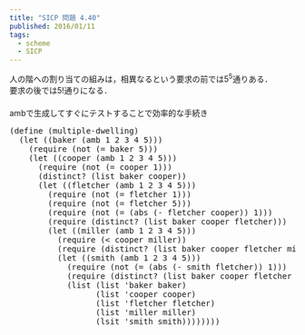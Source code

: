 ```yaml
---
title: "SICP 問題 4.40"
published: 2016/01/11
tags:
  - scheme
  - SICP
---
```


<p>人の階への割り当ての組みは，相異なるという要求の前では5<sup>5</sup>通りある．  <br/>
要求の後では5!通りになる．  <br/>
　<br/>
ambで生成してすぐにテストすることで効率的な手続き</p>

<pre class="code lang-scheme" data-lang="scheme" data-unlink><span class="synSpecial">(</span><span class="synStatement">define</span> <span class="synSpecial">(</span>multiple-dwelling<span class="synSpecial">)</span>
  <span class="synSpecial">(</span><span class="synStatement">let</span> <span class="synSpecial">((</span>baker <span class="synSpecial">(</span>amb <span class="synConstant">1</span> <span class="synConstant">2</span> <span class="synConstant">3</span> <span class="synConstant">4</span> <span class="synConstant">5</span><span class="synSpecial">)))</span>
    <span class="synSpecial">(</span>require <span class="synSpecial">(</span><span class="synIdentifier">not</span> <span class="synSpecial">(</span><span class="synIdentifier">=</span> baker <span class="synConstant">5</span><span class="synSpecial">)))</span>
    <span class="synSpecial">(</span><span class="synStatement">let</span> <span class="synSpecial">((</span>cooper <span class="synSpecial">(</span>amb <span class="synConstant">1</span> <span class="synConstant">2</span> <span class="synConstant">3</span> <span class="synConstant">4</span> <span class="synConstant">5</span><span class="synSpecial">)))</span>
      <span class="synSpecial">(</span>require <span class="synSpecial">(</span><span class="synIdentifier">not</span> <span class="synSpecial">(</span><span class="synIdentifier">=</span> cooper <span class="synConstant">1</span><span class="synSpecial">)))</span>
      <span class="synSpecial">(</span>distinct? <span class="synSpecial">(</span><span class="synIdentifier">list</span> baker cooper<span class="synSpecial">))</span>
      <span class="synSpecial">(</span><span class="synStatement">let</span> <span class="synSpecial">((</span>fletcher <span class="synSpecial">(</span>amb <span class="synConstant">1</span> <span class="synConstant">2</span> <span class="synConstant">3</span> <span class="synConstant">4</span> <span class="synConstant">5</span><span class="synSpecial">)))</span>
        <span class="synSpecial">(</span>require <span class="synSpecial">(</span><span class="synIdentifier">not</span> <span class="synSpecial">(</span><span class="synIdentifier">=</span> fletcher <span class="synConstant">1</span><span class="synSpecial">)))</span>
        <span class="synSpecial">(</span>require <span class="synSpecial">(</span><span class="synIdentifier">not</span> <span class="synSpecial">(</span><span class="synIdentifier">=</span> fletcher <span class="synConstant">5</span><span class="synSpecial">)))</span>
        <span class="synSpecial">(</span>require <span class="synSpecial">(</span><span class="synIdentifier">not</span> <span class="synSpecial">(</span><span class="synIdentifier">=</span> <span class="synSpecial">(</span><span class="synIdentifier">abs</span> <span class="synSpecial">(</span><span class="synIdentifier">-</span> fletcher cooper<span class="synSpecial">))</span> <span class="synConstant">1</span><span class="synSpecial">)))</span>
        <span class="synSpecial">(</span>require <span class="synSpecial">(</span>distinct? <span class="synSpecial">(</span><span class="synIdentifier">list</span> baker cooper fletcher<span class="synSpecial">)))</span>
        <span class="synSpecial">(</span><span class="synStatement">let</span> <span class="synSpecial">((</span>miller <span class="synSpecial">(</span>amb <span class="synConstant">1</span> <span class="synConstant">2</span> <span class="synConstant">3</span> <span class="synConstant">4</span> <span class="synConstant">5</span><span class="synSpecial">)))</span>
          <span class="synSpecial">(</span>require <span class="synSpecial">(</span><span class="synIdentifier">&lt;</span> cooper miller<span class="synSpecial">))</span>
          <span class="synSpecial">(</span>require <span class="synSpecial">(</span>distinct? <span class="synSpecial">(</span><span class="synIdentifier">list</span> baker cooper fletcher miller<span class="synSpecial">)))</span>
          <span class="synSpecial">(</span><span class="synStatement">let</span> <span class="synSpecial">((</span>smith <span class="synSpecial">(</span>amb <span class="synConstant">1</span> <span class="synConstant">2</span> <span class="synConstant">3</span> <span class="synConstant">4</span> <span class="synConstant">5</span><span class="synSpecial">)))</span>
            <span class="synSpecial">(</span>require <span class="synSpecial">(</span><span class="synIdentifier">not</span> <span class="synSpecial">(</span><span class="synIdentifier">=</span> <span class="synSpecial">(</span><span class="synIdentifier">abs</span> <span class="synSpecial">(</span><span class="synIdentifier">-</span> smith fletcher<span class="synSpecial">))</span> <span class="synConstant">1</span><span class="synSpecial">)))</span>
            <span class="synSpecial">(</span>require <span class="synSpecial">(</span>distinct? <span class="synSpecial">(</span><span class="synIdentifier">list</span> baker cooper fletcher miller smith<span class="synSpecial">)))</span>
            <span class="synSpecial">(</span><span class="synIdentifier">list</span> <span class="synSpecial">(</span><span class="synIdentifier">list</span> <span class="synSpecial">'</span>baker baker<span class="synSpecial">)</span>
                  <span class="synSpecial">(</span><span class="synIdentifier">list</span> <span class="synSpecial">'</span>cooper cooper<span class="synSpecial">)</span>
                  <span class="synSpecial">(</span><span class="synIdentifier">list</span> <span class="synSpecial">'</span>fletcher fletcher<span class="synSpecial">)</span>
                  <span class="synSpecial">(</span><span class="synIdentifier">list</span> <span class="synSpecial">'</span>miller miller<span class="synSpecial">)</span>
                  <span class="synSpecial">(</span>lsit <span class="synSpecial">'</span>smith smith<span class="synSpecial">))))))))</span>
</pre>


